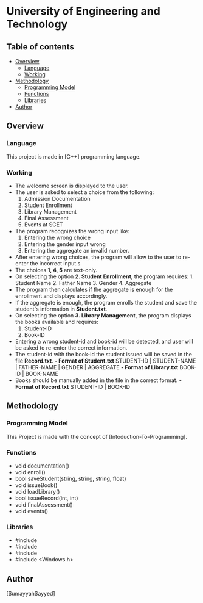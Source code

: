 # University of Engineering and Technology

## Table of contents

- [Overview](#overview)
  - [Language](#language)
  - [Working](#working)
- [Methodology](#methodology)
  - [Programming Model](#programming-model)
  - [Functions](#functions)
  - [Libraries](#libraries)
- [Author](#author)

## Overview

### Language

This project is made in [C++] programming language.

### Working

-	The welcome screen is displayed to the user.
-	The user is asked to select a choice from the following:
      1. Admission Documentation
      2. Student Enrollment
      3. Library Management
      4. Final Assessment
      5. Events at SCET
-	The program recognizes the wrong input like:
      1. Entering the wrong choice
      2. Entering the gender input wrong
      3. Entering the aggregate an invalid number.
- After entering wrong choices, the program will allow to the user to re-enter the incorrect input.s
-	The choices **1, 4, 5** are text-only.
- On selecting the option **2. Student Enrollment**, the program requires:
      1. Student Name
      2. Father Name
      3. Gender
      4. Aggregate
-	The program then calculates if the aggregate is enough for the enrollment and displays accordingly.
-	If the aggregate is enough, the program enrolls the student and save the student's information in **Student.txt**.
-	On selecting the option **3. Library Management**, the program displays the books available and requires:
      1. Student-ID
      2. Book-ID
- Entering a wrong student-id and book-id will be detected, and user will be asked to re-enter the correct information.
- The student-id with the book-id the student issued will be saved in the file **Record.txt**.
**- Format of Student.txt**
STUDENT-ID | STUDENT-NAME | FATHER-NAME | GENDER | AGGREGATE
**- Format of Library.txt**
BOOK-ID | BOOK-NAME	
- Books should be manually added in the file in the correct format.
**- Format of Record.txt**
STUDENT-ID | BOOK-ID

## Methodology

### Programming Model

This Project is made with the concept of [Intoduction-To-Programming].

### Functions

- void documentation()
- void enroll()
- bool saveStudent(string, string, string, float)
- void issueBook()
- void loadLibrary()
- bool issueRecord(int, int)
- void finalAssessment()
- void events()


### Libraries

- #include <iostream>
- #include <string>
- #include <fstream>
- #include <Windows.h>

## Author

[SumayyahSayyed]
